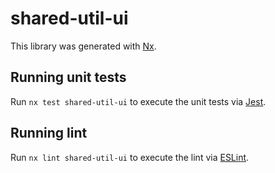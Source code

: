 # shared-util-ui

This library was generated with [Nx](https://nx.dev).

## Running unit tests

Run `nx test shared-util-ui` to execute the unit tests via [Jest](https://jestjs.io).

## Running lint

Run `nx lint shared-util-ui` to execute the lint via [ESLint](https://eslint.org/).
